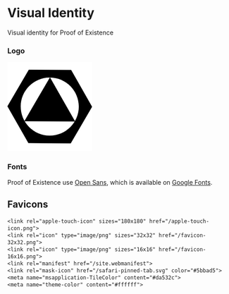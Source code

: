 # Visual Identity

Visual identity for Proof of Existence

### Logo

![](logos/logo.png)

### Fonts

Proof of Existence use [Open Sans](https://en.wikipedia.org/wiki/Open_Sans), which is available on [Google Fonts](https://fonts.google.com/specimen/Open+Sans).


## Favicons

```
<link rel="apple-touch-icon" sizes="180x180" href="/apple-touch-icon.png">
<link rel="icon" type="image/png" sizes="32x32" href="/favicon-32x32.png">
<link rel="icon" type="image/png" sizes="16x16" href="/favicon-16x16.png">
<link rel="manifest" href="/site.webmanifest">
<link rel="mask-icon" href="/safari-pinned-tab.svg" color="#5bbad5">
<meta name="msapplication-TileColor" content="#da532c">
<meta name="theme-color" content="#ffffff">
```
